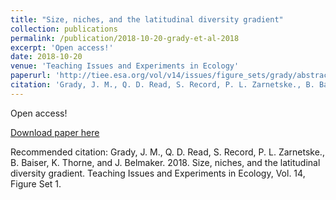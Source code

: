 ```yaml
---
title: "Size, niches, and the latitudinal diversity gradient"
collection: publications
permalink: /publication/2018-10-20-grady-et-al-2018
excerpt: 'Open access!'
date: 2018-10-20
venue: 'Teaching Issues and Experiments in Ecology'
paperurl: 'http://tiee.esa.org/vol/v14/issues/figure_sets/grady/abstract.html'
citation: 'Grady, J. M., Q. D. Read, S. Record, P. L. Zarnetske., B. Baiser, K. Thorne, and J. Belmaker. 2018. Size, niches, and the latitudinal diversity gradient. Teaching Issues and Experiments in Ecology, Vol. 14, Figure Set 1.'
---
```

Open access!

[Download paper here](http://tiee.esa.org/vol/v14/issues/figure_sets/grady/abstract.html)

Recommended citation: Grady, J. M., Q. D. Read, S. Record, P. L. Zarnetske., B. Baiser, K. Thorne, and J. Belmaker. 2018. Size, niches, and the latitudinal diversity gradient. Teaching Issues and Experiments in Ecology, Vol. 14, Figure Set 1.